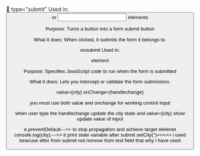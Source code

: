  🔹 type="submit"
Used in: <button> or <input> elements

Purpose: Turns a button into a form submit button

What it does: When clicked, it submits the form it belongs to.
 
 
 
onsubmit
Used in: <form> element

Purpose: Specifies JavaScript code to run when the form is submitted

What it does: Lets you intercept or validate the form submission.



 
 value={city}
onChange={handlechange}

you must use both value and onchange for working control input 

when user type the handlechange update the city state and value={city} show update value of input


e.preventDefault--->> to stop propagation and achieve target elelenet 
console.log(city);--->> it print state variable after submit 
setCity(")===>> i used beacuse after from submit not remove from text field that why i have used 